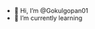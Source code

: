 - 👋 Hi, I’m @Gokulgopan01
- 🌱 I’m currently learning 


<!---
Gokulgopan01/Gokulgopan01 is a ✨ special ✨ repository because its `README.md` (this file) appears on your GitHub profile.
You can click the Preview link to take a look at your changes.
--->
